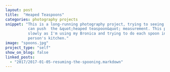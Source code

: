 ```yaml
---
layout: post
title:  "Heaped Teaspoons"
categories: photography projects
snippet: "This is a long-running photography project, trying to seeing how far I
          can push  the &quot;heaped teaspoon&quot; measurement. This project moves
          slowly as I'm using my Bronica and trying to do each spoon in a different
          person's kitchen."
image: "spoons.jpg"
project_type: "self"
show_on_blog: false
linked_posts:
  - "2017/2017-01-05-resuming-the-spooning.markdown"
---
```

